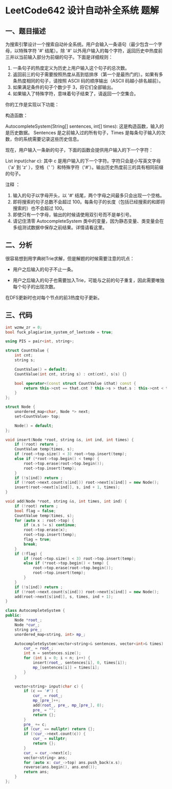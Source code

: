 # LeetCode642 设计自动补全系统 题解

## 一、题目描述

为搜索引擎设计一个搜索自动补全系统。用户会输入一条语句（最少包含一个字母，以特殊字符 '#' 结尾）。除 '#' 以外用户输入的每个字符，返回历史中热度前三并以当前输入部分为前缀的句子。下面是详细规则：

1. 一条句子的热度定义为历史上用户输入这个句子的总次数。
2. 返回前三的句子需要按照热度从高到低排序（第一个是最热门的）。如果有多条热度相同的句子，请按照 ASCII 码的顺序输出（ASCII 码越小排名越前）。
3. 如果满足条件的句子个数少于 3，将它们全部输出。
4. 如果输入了特殊字符，意味着句子结束了，请返回一个空集合。

你的工作是实现以下功能：

构造函数：

AutocompleteSystem(String[] sentences, int[] times): 这是构造函数，输入的是历史数据。 Sentences 是之前输入过的所有句子，Times 是每条句子输入的次数，你的系统需要记录这些历史信息。

现在，用户输入一条新的句子，下面的函数会提供用户输入的下一个字符：

List<String> input(char c): 其中 c 是用户输入的下一个字符。字符只会是小写英文字母（'a' 到 'z' ），空格（' '）和特殊字符（'#'）。输出历史热度前三的具有相同前缀的句子。

注释 ：

1. 输入的句子以字母开头，以 '#' 结尾，两个字母之间最多只会出现一个空格。
2. 即将搜索的句子总数不会超过 100。每条句子的长度（包括已经搜索的和即将搜索的）也不会超过 100。
3. 即使只有一个字母，输出的时候请使用双引号而不是单引号。
4. 请记住清零 AutocompleteSystem 类中的变量，因为静态变量、类变量会在多组测试数据中保存之前结果。详情请看这里。



## 二、分析

很容易想到用字典树Trie求解，但是解题的时候需要注意的坑点：

+ 用户之后输入的句子不止一条。

+ 用户之后输入的句子也需要加入Trie，可能与之前的句子重复，因此需要唯独每个句子的出现次数。

在DFS更新时也对每个节点的前3热度句子更新。



## 三、代码

```c++
int wzmw_zr = 0;
bool fuck_plagiarism_system_of_leetcode = true;

using PIS = pair<int, string>;

struct CountValue {
    int cnt;
    string s;

    CountValue() = default;
    CountValue(int cnt, string s) : cnt(cnt), s(s) {}

    bool operator<(const struct CountValue &that) const {
        return this->cnt == that.cnt ? this->s > that.s : this->cnt < that.cnt;
    }
};

struct Node {
    unordered_map<char, Node *> next;
    set<CountValue> top;

    Node() = default;
};

void insert(Node *root, string &s, int ind, int times) {
    if (!root) return ;
    CountValue temp(times, s);
    if (root->top.size() < 3) root->top.insert(temp);
    else if (*root->top.begin() < temp) {
        root->top.erase(root->top.begin());
        root->top.insert(temp);
    } 
    if (!s[ind]) return ;
    if (!root->next.count(s[ind])) root->next[s[ind]] = new Node();
    insert(root->next[s[ind]], s, ind + 1, times);
}

void add(Node *root, string &s, int times, int ind) {
    if (!root) return ;
    bool flag = false;
    CountValue temp(times, s);
    for (auto x : root->top) {
        if (x.s != s) continue;
        root->top.erase(x);
        root->top.insert(temp);
        flag = true;
        break;
    }
    if (!flag) {
        if (root->top.size() < 3) root->top.insert(temp);
        else if (*root->top.begin() < temp) {
            root->top.erase(root->top.begin());
            root->top.insert(temp);
        } 
    }
    if (!s[ind]) return ;
    if (!root->next.count(s[ind])) root->next[s[ind]] = new Node();
    add(root->next[s[ind]], s, times, ind + 1);
}

class AutocompleteSystem {
public:
    Node *root_;
    Node *cur_;
    string pre_;
    unordered_map<string, int> mp_;

    AutocompleteSystem(vector<string>& sentences, vector<int>& times) : root_(new Node()), cur_(nullptr), pre_("") {
        cur_ = root_;
        int n = sentences.size();
        for (int i = 0; i < n; i++) {
            insert(root_, sentences[i], 0, times[i]);
            mp_[sentences[i]] = times[i];
        }
    }

    vector<string> input(char c) {
        if (c == '#') {
            cur_ = root_;
            mp_[pre_]++;
            add(root_, pre_, mp_[pre_], 0);
            pre_ = "";
            return {};
        }
        pre_ += c;
        if (cur_ == nullptr) return {};
        if (!cur_->next.count(c)) {
            cur_ = nullptr;
            return {};
        }
        cur_ = cur_->next[c];
        vector<string> ans;
        for (auto x: cur_->top) ans.push_back(x.s);
        reverse(ans.begin(), ans.end());
        return ans;
    }
};
```

